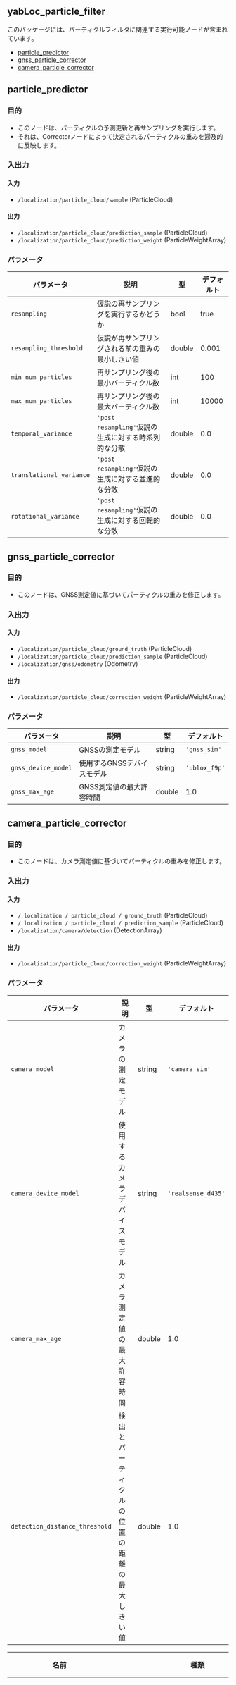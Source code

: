 ## yabLoc_particle_filter

このパッケージには、パーティクルフィルタに関連する実行可能ノードが含まれています。

- [particle_predictor](#particle_predictor)
- [gnss_particle_corrector](#gnss_particle_corrector)
- [camera_particle_corrector](#camera_particle_corrector)

## particle_predictor

### 目的

- このノードは、パーティクルの予測更新と再サンプリングを実行します。
- それは、Correctorノードによって決定されるパーティクルの重みを遡及的に反映します。

### 入出力

#### 入力
- `/localization/particle_cloud/sample` (ParticleCloud)

#### 出力
- `/localization/particle_cloud/prediction_sample` (ParticleCloud)
- `/localization/particle_cloud/prediction_weight` (ParticleWeightArray)

### パラメータ

| パラメータ | 説明 | 型 | デフォルト |
| --- | --- | --- | --- |
| `resampling` | 仮説の再サンプリングを実行するかどうか | bool | true |
| `resampling_threshold` | 仮説が再サンプリングされる前の重みの最小しきい値 | double | 0.001 |
| `min_num_particles` | 再サンプリング後の最小パーティクル数 | int | 100 |
| `max_num_particles` | 再サンプリング後の最大パーティクル数 | int | 10000 |
| `temporal_variance` | `'post resampling'`仮説の生成に対する時系列的な分散 | double | 0.0 |
| `translational_variance` | `'post resampling'`仮説の生成に対する並進的な分散 | double | 0.0 |
| `rotational_variance` | `'post resampling'`仮説の生成に対する回転的な分散 | double | 0.0 |

## gnss_particle_corrector

### 目的

- このノードは、GNSS測定値に基づいてパーティクルの重みを修正します。

### 入出力

#### 入力
- `/localization/particle_cloud/ground_truth` (ParticleCloud)
- `/localization/particle_cloud/prediction_sample` (ParticleCloud)
- `/localization/gnss/odometry` (Odometry)

#### 出力
- `/localization/particle_cloud/correction_weight` (ParticleWeightArray)

### パラメータ

| パラメータ | 説明 | 型 | デフォルト |
| --- | --- | --- | --- |
| `gnss_model` | GNSSの測定モデル | string | `'gnss_sim'` |
| `gnss_device_model` | 使用するGNSSデバイスモデル | string | `'ublox_f9p'` |
| `gnss_max_age` | GNSS測定値の最大許容時間 | double | 1.0 |

## camera_particle_corrector

### 目的

- このノードは、カメラ測定値に基づいてパーティクルの重みを修正します。

### 入出力

#### 入力
- `/ localization / particle_cloud / ground_truth` (ParticleCloud)
- `/ localization / particle_cloud / prediction_sample` (ParticleCloud)
- `/localization/camera/detection` (DetectionArray)

#### 出力
- `/localization/particle_cloud/correction_weight` (ParticleWeightArray)

### パラメータ

| パラメータ | 説明 | 型 | デフォルト |
| --- | --- | --- | --- |
| `camera_model` | カメラの測定モデル | string | `'camera_sim'` |
| `camera_device_model` | 使用するカメラデバイスモデル | string | `'realsense_d435'` |
| `camera_max_age` | カメラ測定値の最大許容時間 | double | 1.0 |
| `detection_distance_threshold` | 検出とパーティクルの位置の距離の最大しきい値 | double | 1.0 |

| 名前                          | 種類                                              | 説明                                                 |
| ----------------------------- | ------------------------------------------------ | ----------------------------------------------------- |
| `input/initialpose`           | `geometry_msgs::msg::PoseWithCovarianceStamped`  | パーティクルの初期位置を指定                           |
| `input/twist_with_covariance` | `geometry_msgs::msg::TwistWithCovarianceStamped` | 予測更新の線速度と角速度                              |
| `input/height`                | `std_msgs::msg::Float32`                         | 地形高                                                 |
| `input/weighted_particles`    | `yabloc_particle_filter::msg::ParticleArray`     | 補正ノードによって重み付けされたパーティクル               |

#### 出力

**自動運転ソフトウェア**

Autowareの自動運転ソフトウェアは、Perception、Planning、Controlの3つの主要コンポーネントで構成されています。

**Perception**

Perceptionコンポーネントは、カメラ、LiDAR、レーダーなどのセンサーからのデータを処理し、「点群」と「カメラ画像」を生成します。これらのデータを使用して、障害物（車両、歩行者、自転車など）、道路標識、車線マーキングなどの周辺環境を認識します。

**Planning**

Planningコンポーネントは、Perceptionから得られたデータを基に、安全で効率的な走行経路を生成します。経路生成では、以下の要因が考慮されます。

* 周囲環境の認識
* 障害物回避
* 車両の運動力学（速度、加速度）
* 交通規則

**Control**

Controlコンポーネントは、Planningから生成された経路に従って、車両を制御します。これには、ステアリング、アクセル、ブレーキの操作が含まれます。

**追加機能**

* **Lane Keeping Assist (LKA):** 車線を維持するアシスタント
* **Adaptive Cruise Control (ACC):** 前方車両との車間距離を維持するクルーズコントロール
* **Emergency Braking:** 衝突の可能性がある場合に自動的にブレーキをかける機能

**評価**

Autowareの性能は、さまざまな指標を使用して評価できます。

* **Planning評価:**
    * 障害物逸脱量（velocity, acceleration）
    * 車線逸脱量
    * 安全距離
* **Control評価:**
    * 追従精度
    * 'post resampling'精度
    * 車両の安定性

**使用例**

Autowareの自動運転ソフトウェアは、自動運転車両、ロボタクシー、ラストワンマイル配送などのさまざまな用途で使用できます。

| 名前 | 内容 | 説明 |
|---|---|---|
| `output/pose_with_covariance` | `geometry_msgs::msg::PoseWithCovarianceStamped` | 粒子中心と共分散 |
| `output/pose` | `geometry_msgs::msg::PoseStamped` | 粒子中心と共分散 |
| `output/predicted_particles` | `yabloc_particle_filter::msg::ParticleArray` | 予測ノードで重み付けされた粒子 |
| `debug/init_marker` | `visualization_msgs::msg::Marker` | 初期位置のデバッグ用可視化 |
| `debug/particles_marker_array` | `visualization_msgs::msg::MarkerArray` | 粒子の可視化。`visualize` が true の場合に配信 |

### パラメータ

{{ json_to_markdown("localization/yabloc/yabloc_particle_filter/schema/predictor.schema.json") }}

### サービス

| 名称                  | 種類                      | 説明                                                  |
| -------------------- | ------------------------ | ---------------------------------------------------- |
| `yabloc_trigger_srv` | `std_srvs::srv::SetBool` | yabloc推定の有効化および無効化 |

## gnss_particle_corrector

### 目的

- このノードは、GNSSを使用して粒子重みを推定します。
- 2種類の入力に対応しています。`ublox_msgs::msg::NavPVT`と`geometry_msgs::msg::PoseWithCovarianceStamped`です。

### 入出力

#### 入力
- ublox\_msgs::NavPVT：[GNSS情報](https://docs.autoware.io/en/latest/autoware.auto/msgs/ublox_msgs/message/NavPVT.html)
- geometry\_msgs::PoseWithCovarianceStamped：[自車位置](https://docs.autoware.io/en/latest/autoware.auto/msgs/geometry_msgs/message/PoseWithCovarianceStamped.html)

| 名前                           | タイプ                                             | 説明                                                    |
| ------------------------------ | ------------------------------------------------ | ------------------------------------------------------- |
| `input/height`               | `std_msgs::msg::Float32`                          | 地上高度                                              |
| `input/predicted_particles`  | `yabloc_particle_filter::msg::ParticleArray`       | 推定パーティクル                                      |
| `input/pose_with_covariance` | `geometry_msgs::msg::PoseWithCovarianceStamped` | GNSS測定 (use_ublox_msgがfalseの場合に使用)         |
| `input/navpvt`               | `ublox_msgs::msg::NavPVT`                          | GNSS測定 (use_ublox_msgがtrueの場合に使用)         |

**自動運転ソフトウェアの設計に関するドキュメント**

**Planningコンポーネント**

**状態推定と構想**

* 最新の自車位置、周囲環境のステータス、予定ルートを把握するための状態推定
* 障害物の検知、予測、および分類に基づいたパス計画の構想

**動作計画**

* 経路最適化と障害物回避のためのグローバルプランナー
* 局所プランナーによるリアルタイム動作計画の生成

**制御**

* 車両の動的特性を考慮した制御器の設計
* 経路追従、速度制御、障害物回避のための閉ループ制御

**シミュレーションとテスト**

* 仮想環境を使用した自動運転システムのシミュレーション
* 実際のテスト走路での実車テスト

**システムアーキテクチャ**

* モジュール化されたソフトウェアアーキテクチャ
* さまざまなセンサーとアクチュエーターとのインターフェース

**Autowareソフトウェアスタック**

* オープンソースの自動運転ソフトウェアプラットフォーム
* Planning、制御、センシング、シミュレーションのためのモジュールを提供

**主要な概念**

* **'post resampling'**：状態推定後の予測された経路
* **速度逸脱量**：目標速度からの逸脱
* **加速度逸脱量**：目標加速度からの逸脱
* **制御限界**：車両の物理的な制約による制御器の入出力の限界
* **Lanelet2**：道路環境を表現するためのデータ構造

| 名前                           | タイプ                                         | 説明                                                   |
| ------------------------------ | -------------------------------------------- | -------------------------------------------------------- |
| `output/weighted_particles`    | `yabloc_particle_filter::msg::ParticleArray` | 重み付けられた粒子                                     |
| `debug/gnss_range_marker`      | `visualization_msgs::msg::MarkerArray`       | GNSS の重み分布                                       |
| `debug/particles_marker_array` | `visualization_msgs::msg::MarkerArray`       | 粒子のビジュアライゼーション. `visualize` が真の場合に公開される |

### パラメータ

{{ json_to_markdown("localization/yabloc/yabloc_particle_filter/schema/gnss_particle_corrector.schema.json") }}

## camera_particle_corrector

### 目的

- このノードは GNSS を使用してパーティクルの重みを見積もります。

### 入出力

#### 入力

| 名称                                | タイプ | 説明 |
| --------------------------------- | ----------------------------------------- | --------------------------------------------------------------- |
| `input/predicted_particles` | `yabloc_particle_filter::msg::ParticleArray` | 予測粒子 |
| `input/ll2_bounding_box` | `sensor_msgs::msg::PointCloud2` | 路面標示を線分に変換したもの |
| `input/ll2_road_marking` | `sensor_msgs::msg::PointCloud2` | 路面標示を線分に変換したもの |
| `input/projected_line_segments_cloud` | `sensor_msgs::msg::PointCloud2` | 投影線分 |
| `input/pose` | `geometry_msgs::msg::PoseStamped` | 自車位置周辺のエリアマップを取得するための参照 |

#### 出力

Autoware Planning 2.x のモジュール開発チュートリアル

このチュートリアルでは、Planning 2.x のモジュール開発に関するエンドツーエンドのプロセスをご紹介します。必要なスキルと知識、および Planning 2.x でモジュールを開発するための推奨アプローチについて説明します。

### 必要条件

* C++ の中級レベルの知識
* ROS の基本的な知識
* Autoware の基本的な知識

###推奨アプローチ

Planning 2.x でモジュールを開発するには、以下の推奨アプローチに従うことをお勧めします。

1. **要件の定義:** モジュールの目的、入力、および出力について明確に定義します。
2. **インターフェースの設計:** モジュールと外部コンポーネントとのインターフェースを設計します。
3. **モジュールの実装:** モジュールのアルゴリズムとロジックを実装します。
4. **テスト:** 単体テスト、統合テスト、システムテストを通じてモジュールをテストします。
5. **ドキュメント化:** モジュールのインターフェース、実装、テストについて文書化します。

### モジュール構成

Planning 2.x のモジュールは、以下のような構成になっています。

* **リソース:** モジュールによって使用される設定ファイルやパラメータです。
* **インターフェース:** モジュールと外部コンポーネントとのやり取りに使用されるクラスと関数です。
* **アルゴリズム:** モジュールの内部ロジックを実装するコードです。
* **テスト:** モジュールを検証するためのテストケースです。
* **ドキュメント:** モジュールのインターフェース、実装、テストについての説明です。

### モジュールの例

以下に、Planning 2.x で実装されているモジュールの例をいくつか示します。

* **Local Planner:** 自車位置から近接将来の軌道を生成します。
* **Global Planner:** 長期的な将来の軌道を生成します。
* **Behavior Planner:** 自車の動作を決定します。
* **Prediction Module:** 他者の動きを予測します。

### モジュール開発の手順

Planning 2.x でモジュールを開発するには、以下の手順に従います。

1. **Planning モジュールテンプレートを複製する:** Planning リポジトリからモジュールテンプレートを複製します。
2. **モジュールに名前を付ける:** モジュールを適切な名前に変更します。
3. **インターフェースを編集する:** モジュールのインターフェースを編集して、独自の要件に合わせます。
4. **アルゴリズムを実装する:** モジュールのアルゴリズムを実装します。
5. **テストを追加する:** モジュールを検証するためのテストを追加します。
6. **リソースを追加する:** モジュールによって使用されるリソースを追加します。
7. **ドキュメントを追加する:** モジュールのインターフェース、実装、テストについてのドキュメントを追加します。
8. **モジュールをコンパイルしてインストールする:** モジュールをコンパイルして Autoware にインストールします。

### モジュールのメンテナンス

Planning 2.x のモジュールをメンテナンスするには、以下のベストプラクティスに従うことをお勧めします。

* **コードの変更を記録する:** コードの変更をコミットログに記録します。
* **継続的な統合を使用する:** 変更があると自動的にモジュールをテストおよびビルドする継続的な統合システムを使用します。
* **モジュールを更新する:** Planning の新しいバージョンがリリースされたら、モジュールを更新します。

### サポート

Planning 2.x のモジュール開発に関するサポートについては、[Autoware フォーラム](https://forum.autoware.ai/) にアクセスしてください。

| 名前                              | タイプ                                            | 説明                                                      |
| -----------------                | ----------------------------------------------- | ---------------------------------------------------------- |
| `output/weighted_particles`         | `yabloc_particle_filter::msg::ParticleArray` | ウェイト付き粒子                                            |
| `debug/cost_map_image`              | `sensor_msgs::msg::Image`                     | lanelet2 から生成されたコストマップ                        |
| `debug/cost_map_range`              | `visualization_msgs::msg::MarkerArray`        | コストマップ境界                                            |
| `debug/match_image`                 | `sensor_msgs::msg::Image`                     | 投影線分画像                                               |
| `debug/scored_cloud`                | `sensor_msgs::msg::PointCloud2`               | ウェイト付き3D線分                                           |
| `debug/scored_post_cloud`           | `sensor_msgs::msg::PointCloud2`               | ウェイト付き3D線分（不確実なもの）                            |
| `debug/state_string`                | `std_msgs::msg::String`                       | ノード状態を表す文字列                                    |
| `debug/particles_marker_array`      | `visualization_msgs::msg::MarkerArray`        | 粒子ビジュアライゼーション.`visualize` が True の場合に公開 |

### パラメータ

{{ json_to_markdown("localization/yabloc/yabloc_particle_filter/schema/camera_particle_corrector.schema.json") }}

### サービス

| 名         | 種類                     | 説明                               |
| ------------ | ------------------------ | ----------------------------------------- |
| `switch_srv` | `std_srvs::srv::SetBool` | 補正の有効化と無効化                   |

